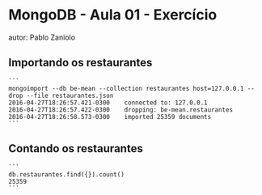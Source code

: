# MongoDB - Aula 01 - Exercício
autor: Pablo Zaniolo

## Importando os restaurantes

    ```
    mongoimport --db be-mean --collection restaurantes host=127.0.0.1 --drop --file restaurantes.json 
	2016-04-27T18:26:57.421-0300	connected to: 127.0.0.1
	2016-04-27T18:26:57.422-0300	dropping: be-mean.restaurantes
	2016-04-27T18:26:58.573-0300	imported 25359 documents
    ```

## Contando os restaurantes

    ```
    db.restaurantes.find({}).count()
	25359
    ```
